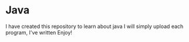 # Java
I have created this repository to learn about java 
I will simply upload each program, I've written 
Enjoy!
